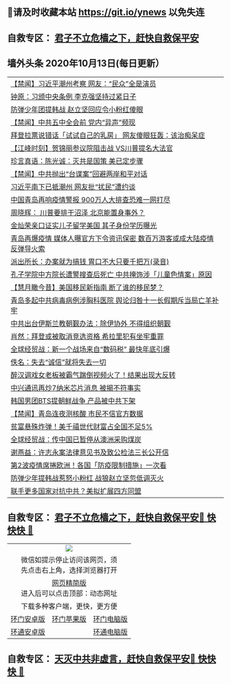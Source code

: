 ## 📩请及时收藏本站 https://git.io/ynews 以免失连</a>
## 自救专区： [君子不立危樯之下，赶快自救保平安 ](https://github.com/pwgy/td/blob/master/README.md)

## 墙外头条 2020年10月13日(每日更新）</a>

 <table>
<tr><td colspan="2" align="left"><a href="https://xdkiug.azureedge.net/?name=c1233495&key=krgexxuardvhjliu&from=gy2">【禁闻】习近平潮州考察 网友：“民众”全是演员</a></td></tr>
<tr><td colspan="2" align="left"><a href="https://xdkiug.azureedge.net/?name=c1233475&key=krgexxuardvhjliu&from=gy2">钟原：习颁中央条例 李克强坚持过紧日子</a></td></tr>
<tr><td colspan="2" align="left"><a href="https://xdkiug.azureedge.net/?name=c1233499&key=krgexxuardvhjliu&from=gy2">防弹少年团提韩战 赵立坚回应令小粉红傻眼</a></td></tr>
<tr><td colspan="2" align="left"><a href="https://xdkiug.azureedge.net/?name=c1233496&key=krgexxuardvhjliu&from=gy2">【禁闻】中共五中全会前 党内“异声”频现</a></td></tr>
<tr><td colspan="2" align="left"><a href="https://xdkiug.azureedge.net/?name=c1233426&key=krgexxuardvhjliu&from=gy2">拜登拉票说错话「试试自己的乳房」 网友傻眼狂轰：该治痴呆症</a></td></tr>
<tr><td colspan="2" align="left"><a href="https://xdkiug.azureedge.net/?name=c1233497&key=krgexxuardvhjliu&from=gy2">【江峰时刻】贺锦丽参议院阻击战 VS川普提名大法官</a></td></tr>
<tr><td colspan="2" align="left"><a href="https://xdkiug.azureedge.net/?name=c1233502&key=krgexxuardvhjliu&from=gy2">珍言真语：陈光诚：灭共是国策 美已定步骤</a></td></tr>
<tr><td colspan="2" align="left"><a href="https://xdkiug.azureedge.net/?name=c1233493&key=krgexxuardvhjliu&from=gy2">【禁闻】中共抛出“台谍案”回避两岸和平对话</a></td></tr>
<tr><td colspan="2" align="left"><a href="https://xdkiug.azureedge.net/?name=c1233430&key=krgexxuardvhjliu&from=gy2">习近平南下已抵潮州 网友批“扰民”遭约谈</a></td></tr>
<tr><td colspan="2" align="left"><a href="https://xdkiug.azureedge.net/?name=c1233428&key=krgexxuardvhjliu&from=gy2">中国青岛再响疫情警报 900万人大排查恐难一网打尽</a></td></tr>
<tr><td colspan="2" align="left"><a href="https://xdkiug.azureedge.net/?name=c1233442&key=krgexxuardvhjliu&from=gy2">周晓辉： 川普要排干沼泽 北京能置身事外？</a></td></tr>
<tr><td colspan="2" align="left"><a href="https://xdkiug.azureedge.net/?name=c1233450&key=krgexxuardvhjliu&from=gy2">金灿荣亲口证实儿子留学美国 其子身份学历曝光</a></td></tr>
<tr><td colspan="2" align="left"><a href="https://xdkiug.azureedge.net/?name=c1233445&key=krgexxuardvhjliu&from=gy2">青岛再爆疫情 媒体人曝官方下令资讯保密 数百万游客或成大陆疫情反弹导火索</a></td></tr>
<tr><td colspan="2" align="left"><a href="https://xdkiug.azureedge.net/?name=c1233505&key=krgexxuardvhjliu&from=gy2">派出所长：办案就为搞钱 胃口不大只要千把万(录音)</a></td></tr>
<tr><td colspan="2" align="left"><a href="https://xdkiug.azureedge.net/?name=c1233447&key=krgexxuardvhjliu&from=gy2">孔子学院中方院长遭警搜查后死亡 中共掩饰涉「儿童色情案」原因</a></td></tr>
<tr><td colspan="2" align="left"><a href="https://xdkiug.azureedge.net/?name=c1233476&key=krgexxuardvhjliu&from=gy2">【慧月瞰今昔】美国移民新指南 断了谁的移民梦？</a></td></tr>
<tr><td colspan="2" align="left"><a href="https://xdkiug.azureedge.net/?name=c1233438&key=krgexxuardvhjliu&from=gy2">青岛多起中共病毒病例涉胸科医院 舆论归咎十一长假期斥当局亡羊补牢</a></td></tr>
<tr><td colspan="2" align="left"><a href="https://xdkiug.azureedge.net/?name=c1233483&key=krgexxuardvhjliu&from=gy2">中共出台伊斯兰教朝觐办法：除伊协外 不得组织朝觐</a></td></tr>
<tr><td colspan="2" align="left"><a href="https://xdkiug.azureedge.net/?name=c1233452&key=krgexxuardvhjliu&from=gy2">肖然：拜登或被取消竞选资格 希拉里犯有坐牢重罪</a></td></tr>
<tr><td colspan="2" align="left"><a href="https://xdkiug.azureedge.net/?name=c1233468&key=krgexxuardvhjliu&from=gy2">全球经贸战：新一个战场来自“数码税” 最快年底引爆</a></td></tr>
<tr><td colspan="2" align="left"><a href="https://xdkiug.azureedge.net/?name=c1233451&key=krgexxuardvhjliu&from=gy2">佚名：失去“诚信”就将失去一切</a></td></tr>
<tr><td colspan="2" align="left"><a href="https://xdkiug.azureedge.net/?name=c1233458&key=krgexxuardvhjliu&from=gy2">醉汉调戏女老板被霸气踹倒视频火了！结果出现大反转</a></td></tr>
<tr><td colspan="2" align="left"><a href="https://xdkiug.azureedge.net/?name=c1233429&key=krgexxuardvhjliu&from=gy2">中兴通讯再炒7纳米芯片消息 被揭不符事实</a></td></tr>
<tr><td colspan="2" align="left"><a href="https://xdkiug.azureedge.net/?name=c1233439&key=krgexxuardvhjliu&from=gy2">韩国男团BTS提朝鲜战争 产品被中共下架</a></td></tr>
<tr><td colspan="2" align="left"><a href="https://xdkiug.azureedge.net/?name=c1233474&key=krgexxuardvhjliu&from=gy2">【禁闻】青岛连夜测核酸 市民不信官方数据</a></td></tr>
<tr><td colspan="2" align="left"><a href="https://xdkiug.azureedge.net/?name=c1233469&key=krgexxuardvhjliu&from=gy2">贫富悬殊炸弹！美千禧世代财富占全国不足5%</a></td></tr>
<tr><td colspan="2" align="left"><a href="https://xdkiug.azureedge.net/?name=c1233478&key=krgexxuardvhjliu&from=gy2">全球经贸战：传中国已暂停从澳洲采购煤炭</a></td></tr>
<tr><td colspan="2" align="left"><a href="https://xdkiug.azureedge.net/?name=c1233443&key=krgexxuardvhjliu&from=gy2">谢燕益：许志永案法律意见书及致公检法三长公开信</a></td></tr>
<tr><td colspan="2" align="left"><a href="https://xdkiug.azureedge.net/?name=c1233427&key=krgexxuardvhjliu&from=gy2">第2波疫情席捲欧洲！各国「防疫限制措施」一次看</a></td></tr>
<tr><td colspan="2" align="left"><a href="https://xdkiug.azureedge.net/?name=c1233473&key=krgexxuardvhjliu&from=gy2">防弹少年提韩战惹怒小粉红 战狼赵立坚忽低调灭火</a></td></tr>
<tr><td colspan="2" align="left"><a href="https://xdkiug.azureedge.net/?name=c1233504&key=krgexxuardvhjliu&from=gy2">联手更多国家对抗中共？美拟扩展四方同盟</a></td></tr>

</table>

 ## 自救专区： [君子不立危樯之下，赶快自救保平安🍎 快快快 📩](https://github.com/pwgy/td/blob/master/README.md)
 
<table>
  <tr>
    <td colspan="3" align="center"><img src="https://cdn.jsdelivr.net/gh/opipe/up/oGate65.jpg"/></td>
  </tr>
  <tr>
    <td colspan="3" align="center">微信如提示停止访问该网页，须<br/>先点击右上角，选择浏览器打开</td>
  <tr>
  <tr>
    <td colspan="3" align="center"><a href="https://gitcdn.xyz/cdn/otiny/up/master/show005.htm">网页精简版</a><br/>进入后可以点击顶部：动态网址</td>
  </tr>
  <tr>
    <td colspan="3" align="center">下载多种客户端，更快，更方便</td>
  <tr>
  <tr>
    <td align="center"><a href="https://cdn.jsdelivr.net/gh/opipe/up/oGatea.apk">环门安卓版</a></td>
    <td align="center"><a href="https://x.co/odisk">环门苹果版</a></td>
    <td align="center"><a href="https://cdn.jsdelivr.net/gh/opipe/up/oGate.zip">环门电脑版</a></td>
  </tr>
  <tr>
    <td align="center"><a href="https://cdn.jsdelivr.net/gh/opipe/up/oPipe.apk">环通安卓版</a></td>
    <td align="center"></td>
    <td align="center"><a href="https://raw.githubusercontent.com/opipe/up/master/oPipe.zip">环通电脑版</a></td>
  </tr>
  
</table>


 ## 自救专区： [天灭中共非虚言，赶快自救保平安🍎 快快快 📩](https://github.com/pwgy/td/blob/master/README.md)
